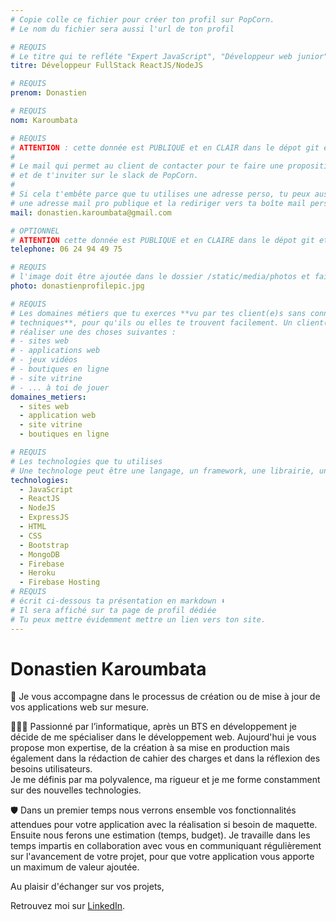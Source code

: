 ```yaml
---
# Copie colle ce fichier pour créer ton profil sur PopCorn.
# Le nom du fichier sera aussi l'url de ton profil

# REQUIS
# Le titre qui te refléte "Expert JavaScript", "Développeur web junior"
titre: Développeur FullStack ReactJS/NodeJS

# REQUIS
prenom: Donastien

# REQUIS
nom: Karoumbata

# REQUIS
# ATTENTION : cette donnée est PUBLIQUE et en CLAIR dans le dépot git et sur le site
#
# Le mail qui permet au client de contacter pour te faire une proposition de projet
# et de t'inviter sur le slack de PopCorn.
#
# Si cela t'embête parce que tu utilises une adresse perso, tu peux aussi te créer
# une adresse mail pro publique et la rediriger vers ta boîte mail perso
mail: donastien.karoumbata@gmail.com

# OPTIONNEL
# ATTENTION cette donnée est PUBLIQUE et en CLAIRE dans le dépot git et sur le site
telephone: 06 24 94 49 75

# REQUIS
# l'image doit être ajoutée dans le dossier /static/media/photos et faire moins de 100ko !
photo: donastienprofilepic.jpg

# REQUIS
# Les domaines métiers que tu exerces **vu par tes client(e)s sans connaissances
# techniques**, pour qu'ils ou elles te trouvent facilement. Un client(e) veut par exemple
# réaliser une des choses suivantes :
# - sites web
# - applications web
# - jeux vidéos
# - boutiques en ligne
# - site vitrine
# - ... à toi de jouer
domaines_metiers:
  - sites web
  - application web
  - site vitrine
  - boutiques en ligne

# REQUIS
# Les technologies que tu utilises
# Une technologe peut être une langage, un framework, une librairie, un CMS ...
technologies:
  - JavaScript
  - ReactJS
  - NodeJS
  - ExpressJS
  - HTML
  - CSS 
  - Bootstrap
  - MongoDB
  - Firebase
  - Heroku
  - Firebase Hosting
# REQUIS
# écrit ci-dessous ta présentation en markdown ⬇️
# Il sera affiché sur ta page de profil dédiée
# Tu peux mettre évidemment mettre un lien vers ton site.
---
```

# Donastien Karoumbata

👥 Je vous accompagne dans le processus de création ou de mise à jour de vos applications web sur mesure.  
  
🙇🏾‍♂️ Passionné par l’informatique, après un BTS en développement je décide de me spécialiser dans le développement web. Aujourd'hui je vous propose mon expertise, de la création à sa mise en production mais également dans la rédaction de cahier des charges et dans la réflexion des besoins utilisateurs.  
Je me définis par ma polyvalence, ma rigueur et je me forme constamment sur des nouvelles technologies.  
  
🛡️ Dans un premier temps nous verrons ensemble vos fonctionnalités attendues pour votre application avec la réalisation si besoin de maquette. Ensuite nous ferons une estimation (temps, budget). Je travaille dans les temps impartis en collaboration avec vous en communiquant régulièrement sur l'avancement de votre projet, pour que votre application vous apporte un maximum de valeur ajoutée.  
  
Au plaisir d'échanger sur vos projets,

Retrouvez moi sur [LinkedIn](https://www.linkedin.com/in/dkaroumbata/).


